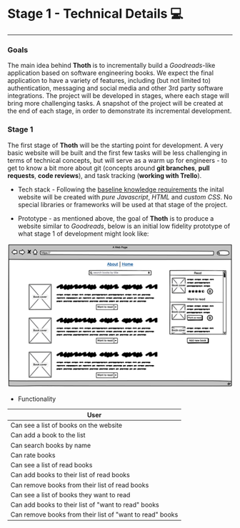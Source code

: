 # Stage 1 - Technical Details :computer:
---
### Goals
The main idea behind **Thoth** is to incrementally build a *Goodreads*-like application based on software engineering books. We expect the final application to have a variety of features, including (but not limited to) authentication, messaging and social media and other 3rd party software integrations. The project will be developed in stages, where each stage will bring more challenging tasks. A snapshot of the project will be created at the end of each stage, in order to demonstrate its incremental development. 


### Stage 1 
The first stage of **Thoth** will be the starting point for development. A very basic website will be built and the first few tasks will be less challenging in terms of technical concepts, but will serve as a warm up for engineers - to get to know a bit more about git (concepts around **git branches**, **pull requests**, **code reviews**), and task tracking (**working with Trello**).



<!-- TODO link to Bec's baseling knowledge doc -->
- Tech stack - Following the [baseline knowledge requirements](../blob/master/LICENSE) the inital website will be created with *pure Javascript*, *HTML* and *custom CSS*. No special libraries or frameworks will be used at that stage of the project. 


- Prototype - as mentioned above, the goal of **Thoth** is to produce a website similar to *Goodreads*, below is an initial low fidelity prototype of what stage 1 of development might look like: 

![Wireframe](wireframe.png)

- Functionality   

| User                                                    |  
| --------------------------------------------------------|
| Can see a list of books on the website                  | 
| Can add a book to the list                              |
| Can search books by name                                |
| Can rate books                                          |  
| Can see a list of read books                            | 
| Can add books to their list of read books               |     
| Can remove books from their list of read books          |  
| Can see a list of books they want to read               |       
| Can add books to their list of "want to read" books     |     
| Can remove books from their list of "want to read" books|  
